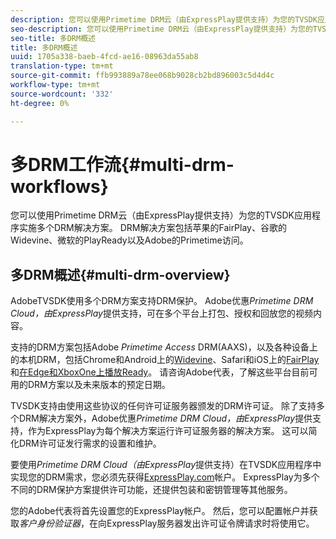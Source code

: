 ```yaml
---
description: 您可以使用Primetime DRM云（由ExpressPlay提供支持）为您的TVSDK应用程序实施多个DRM解决方案。 DRM解决方案包括苹果的FairPlay、谷歌的Widevine、微软的PlayReady以及Adobe的Primetime访问。
seo-description: 您可以使用Primetime DRM云（由ExpressPlay提供支持）为您的TVSDK应用程序实施多个DRM解决方案。 DRM解决方案包括苹果的FairPlay、谷歌的Widevine、微软的PlayReady以及Adobe的Primetime访问。
seo-title: 多DRM概述
title: 多DRM概述
uuid: 1705a338-baeb-4fcd-ae16-08963da55ab8
translation-type: tm+mt
source-git-commit: ffb993889a78ee068b9028cb2bd896003c5d4d4c
workflow-type: tm+mt
source-wordcount: '332'
ht-degree: 0%

---
```



# 多DRM工作流{#multi-drm-workflows}

您可以使用Primetime DRM云（由ExpressPlay提供支持）为您的TVSDK应用程序实施多个DRM解决方案。 DRM解决方案包括苹果的FairPlay、谷歌的Widevine、微软的PlayReady以及Adobe的Primetime访问。

## 多DRM概述{#multi-drm-overview}

AdobeTVSDK使用多个DRM方案支持DRM保护。 Adobe优惠&#x200B;*Primetime DRM Cloud，由ExpressPlay*&#x200B;提供支持，可在多个平台上打包、授权和回放您的视频内容。

支持的DRM方案包括Adobe *Primetime Access* DRM(AAXS)，以及各种设备上的本机DRM，包括Chrome和Android上的[Widevine](https://www.widevine.com)、Safari和iOS上的[FairPlay](https://developer.apple.com/streaming/fps/)和[在Edge和XboxOne上播放Ready](https://www.microsoft.com/playready/)。 请咨询Adobe代表，了解这些平台目前可用的DRM方案以及未来版本的预定日期。

TVSDK支持由使用这些协议的任何许可证服务器颁发的DRM许可证。 除了支持多个DRM解决方案外，Adobe优惠&#x200B;*Primetime DRM Cloud，由ExpressPlay*&#x200B;提供支持，作为ExpressPlay为每个解决方案运行许可证服务器的解决方案。 这可以简化DRM许可证发行需求的设置和维护。

要使用&#x200B;*Primetime DRM Cloud（由ExpressPlay*&#x200B;提供支持）在TVSDK应用程序中实现您的DRM需求，您必须先获得[ExpressPlay.com](https://www.expressplay.com)帐户。 ExpressPlay为多个不同的DRM保护方案提供许可功能，还提供包装和密钥管理等其他服务。

您的Adobe代表将首先设置您的ExpressPlay帐户。 然后，您可以配置帐户并获取&#x200B;*客户身份验证器*，在向ExpressPlay服务器发出许可证令牌请求时将使用它。